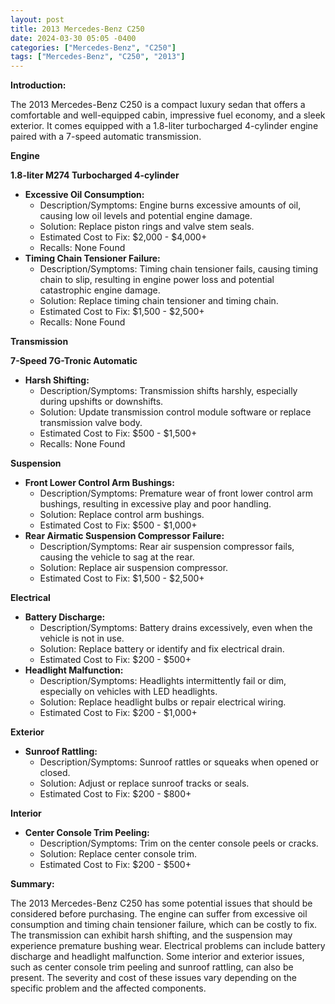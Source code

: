 ```yaml
---
layout: post
title: 2013 Mercedes-Benz C250
date: 2024-03-30 05:05 -0400
categories: ["Mercedes-Benz", "C250"]
tags: ["Mercedes-Benz", "C250", "2013"]
---
```

**Introduction:**

The 2013 Mercedes-Benz C250 is a compact luxury sedan that offers a comfortable and well-equipped cabin, impressive fuel economy, and a sleek exterior. It comes equipped with a 1.8-liter turbocharged 4-cylinder engine paired with a 7-speed automatic transmission.

**Engine**

**1.8-liter M274 Turbocharged 4-cylinder**

* **Excessive Oil Consumption:**
    * Description/Symptoms: Engine burns excessive amounts of oil, causing low oil levels and potential engine damage.
    * Solution: Replace piston rings and valve stem seals.
    * Estimated Cost to Fix: $2,000 - $4,000+
    * Recalls: None Found
* **Timing Chain Tensioner Failure:**
    * Description/Symptoms: Timing chain tensioner fails, causing timing chain to slip, resulting in engine power loss and potential catastrophic engine damage.
    * Solution: Replace timing chain tensioner and timing chain.
    * Estimated Cost to Fix: $1,500 - $2,500+
    * Recalls: None Found

**Transmission**

**7-Speed 7G-Tronic Automatic**

* **Harsh Shifting:**
    * Description/Symptoms: Transmission shifts harshly, especially during upshifts or downshifts.
    * Solution: Update transmission control module software or replace transmission valve body.
    * Estimated Cost to Fix: $500 - $1,500+
    * Recalls: None Found

**Suspension**

* **Front Lower Control Arm Bushings:**
    * Description/Symptoms: Premature wear of front lower control arm bushings, resulting in excessive play and poor handling.
    * Solution: Replace control arm bushings.
    * Estimated Cost to Fix: $500 - $1,000+
* **Rear Airmatic Suspension Compressor Failure:**
    * Description/Symptoms: Rear air suspension compressor fails, causing the vehicle to sag at the rear.
    * Solution: Replace air suspension compressor.
    * Estimated Cost to Fix: $1,500 - $2,500+

**Electrical**

* **Battery Discharge:**
    * Description/Symptoms: Battery drains excessively, even when the vehicle is not in use.
    * Solution: Replace battery or identify and fix electrical drain.
    * Estimated Cost to Fix: $200 - $500+
* **Headlight Malfunction:**
    * Description/Symptoms: Headlights intermittently fail or dim, especially on vehicles with LED headlights.
    * Solution: Replace headlight bulbs or repair electrical wiring.
    * Estimated Cost to Fix: $200 - $1,000+

**Exterior**

* **Sunroof Rattling:**
    * Description/Symptoms: Sunroof rattles or squeaks when opened or closed.
    * Solution: Adjust or replace sunroof tracks or seals.
    * Estimated Cost to Fix: $200 - $800+

**Interior**

* **Center Console Trim Peeling:**
    * Description/Symptoms: Trim on the center console peels or cracks.
    * Solution: Replace center console trim.
    * Estimated Cost to Fix: $200 - $500+

**Summary:**

The 2013 Mercedes-Benz C250 has some potential issues that should be considered before purchasing. The engine can suffer from excessive oil consumption and timing chain tensioner failure, which can be costly to fix. The transmission can exhibit harsh shifting, and the suspension may experience premature bushing wear. Electrical problems can include battery discharge and headlight malfunction. Some interior and exterior issues, such as center console trim peeling and sunroof rattling, can also be present. The severity and cost of these issues vary depending on the specific problem and the affected components.
